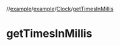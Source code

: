 //[example](../../index.md)/[example](../index.md)/[Clock](index.md)/[getTimesInMillis](get-times-in-millis.md)



# getTimesInMillis  

